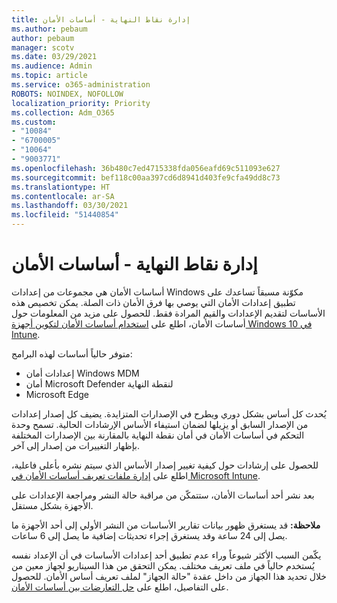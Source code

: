 ```yaml
---
title: إدارة نقاط النهاية - أساسات الأمان
ms.author: pebaum
author: pebaum
manager: scotv
ms.date: 03/29/2021
ms.audience: Admin
ms.topic: article
ms.service: o365-administration
ROBOTS: NOINDEX, NOFOLLOW
localization_priority: Priority
ms.collection: Adm_O365
ms.custom:
- "10084"
- "6700005"
- "10064"
- "9003771"
ms.openlocfilehash: 36b480c7ed4715338fda056eafd69c511093e627
ms.sourcegitcommit: bef118c00aa397cd6d8941d403fe9cfa49dd8c73
ms.translationtype: HT
ms.contentlocale: ar-SA
ms.lasthandoff: 03/30/2021
ms.locfileid: "51440854"
---
```

# <a name="endpoint-manager---security-baselines"></a>إدارة نقاط النهاية - أساسات الأمان

أساسات الأمان هي مجموعات من إعدادات Windows مكوّنة مسبقاً تساعدك على تطبيق إعدادات الأمان التي يوصي بها فرق الأمان ذات الصلة. يمكن تخصيص هذه الأساسات لتقديم الإعدادات والقيم المرادة فقط. للحصول على مزيد من المعلومات حول أساسات الأمان، اطلع على [استخدام أساسات الأمان لتكوين أجهزة Windows 10 في Intune](https://docs.microsoft.com/mem/intune/protect/security-baselines).

متوفر حالياً أساسات لهذه البرامج:

- إعدادات أمان Windows MDM
- أمان Microsoft Defender لنقطة النهاية
- Microsoft Edge

يُحدث كل أساس بشكل دوري ويطرح في الإصدارات المتزايدة. يضيف كل إصدار إعدادات من الإصدار السابق أو يزيلها لضمان استيفاء الأساس الإرشادات الحالية. تسمح وحدة التحكم في أساسات الأمان في أمان نقطة النهاية بالمقارنة بين الإصدارات المختلفة بإظهار التغييرات من إصدار إلى آخر.

للحصول على إرشادات حول كيفية تغيير إصدار الأساس الذي سيتم نشره بأعلى فاعلية، اطلع على [إدارة ملفات تعريف أساسات الأمان في Microsoft Intune](https://docs.microsoft.com/mem/intune/protect/security-baselines-configure).

بعد نشر أحد أساسات الأمان، ستتمكّن من مراقبة حالة النشر ومراجعة الإعدادات على الأجهزة بشكل مستقل.

**ملاحظة:** قد يستغرق ظهور بيانات تقارير الأساسات من النشر الأولي إلى أحد الأجهزة ما يصل إلى 24 ساعة وقد يستغرق إجراء تحديثات إضافية ما يصل إلى 6 ساعات. 

يكّمن السبب الأكثر شيوعاً وراء عدم تطبيق أحد إعدادات الأساسات في أن الإعداد نفسه يُستخدم حالياً في ملف تعريف مختلف. يمكن التحقق من هذا السيناريو لجهاز معين من خلال تحديد هذا الجهاز من داخل عقدة "حالة الجهاز" لملف تعريف أساس الأمان. للحصول على التفاصيل، اطلع على [حل التعارضات بين أساسات الأمان](https://docs.microsoft.com/mem/intune/protect/security-baselines-monitor#resolve-conflicts-for-security-baselines).